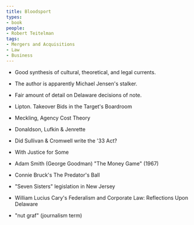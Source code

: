```yaml
---
title: Bloodsport
types:
- book
people:
- Robert Teitelman
tags:
- Mergers and Acquisitions
- Law
- Business
---
```


- Good synthesis of cultural, theoretical, and legal currents.
- The author is apparently Michael Jensen's stalker.
- Fair amount of detail on Delaware decisions of note.

- Lipton. Takeover Bids in the Target's Boardroom
- Meckling, Agency Cost Theory
- Donaldson, Lufkin & Jenrette
- Did Sullivan & Cromwell write the '33 Act?
- With Justice for Some
- Adam Smith (George Goodman) "The Money Game" (1967)
- Connie Bruck's The Predator's Ball
- "Seven Sisters" legislation in New Jersey
- William Lucius Cary's Federalism and Corporate Law: Reflections Upon Delaware
- "nut graf" (journalism term)
